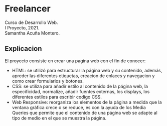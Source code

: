 # Freelancer 
Curso de Desarrollo Web.<br> 
I Proyecto, 2021. <br>
Samantha Acuña Montero.

## Explicacion

El proyecto consiste en crear una pagina web con el fin de conocer:
- HTML: se utilizó para estructurar la página web y su contenido, además, apreder las diferentes etiquetas, creacion de enlaces y navegacion y como crear formularios y botones.
- CSS: se utiliza para añadir estilo al contenido de la página web, la especificidad, normalize, añadir fuentes externas, los displays, los diferentes estilos para escribir codigo CSS.
- Web Responsive: reorganiza los elementos de la página a medida que la ventana gráfica crece o se reduce, es con la ayuda de los Media Queries que permite que el contenido de una página web se adapte al tipo de medio en el que se muestra la página. 
